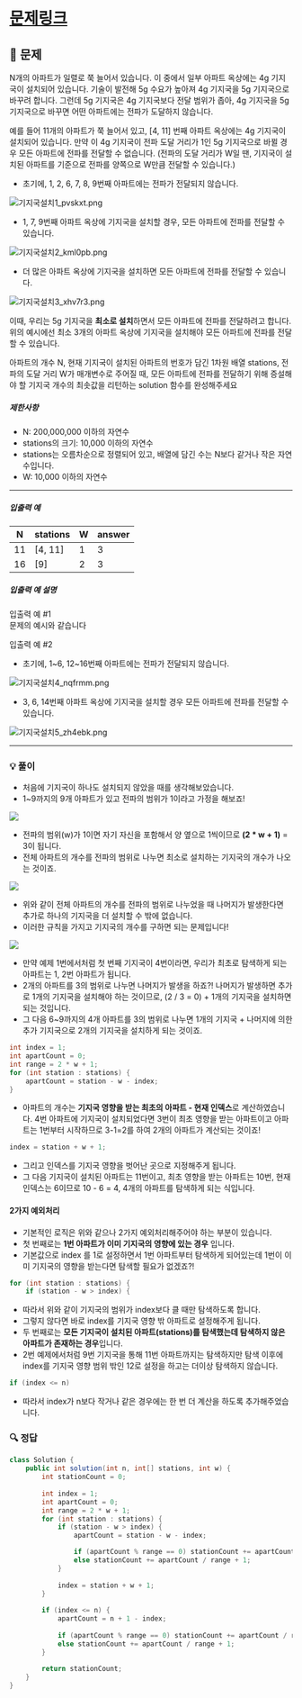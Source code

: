 # [문제링크](https://school.programmers.co.kr/learn/courses/30/lessons/12979)

## 📝 문제

N개의 아파트가 일렬로 쭉 늘어서 있습니다. 이 중에서 일부 아파트 옥상에는 4g 기지국이 설치되어 있습니다. 기술이 발전해 5g 수요가 높아져 4g 기지국을 5g 기지국으로 바꾸려 합니다. 그런데 5g 기지국은 4g 기지국보다 전달 범위가 좁아, 4g 기지국을 5g 기지국으로 바꾸면 어떤 아파트에는 전파가 도달하지 않습니다.

예를 들어 11개의 아파트가 쭉 늘어서 있고, [4, 11] 번째 아파트 옥상에는 4g 기지국이 설치되어 있습니다. 만약 이 4g 기지국이 전파 도달 거리가 1인 5g 기지국으로 바뀔 경우 모든 아파트에 전파를 전달할 수 없습니다. (전파의 도달 거리가 W일 땐, 기지국이 설치된 아파트를 기준으로 전파를 양쪽으로 W만큼 전달할 수 있습니다.)

- 초기에, 1, 2, 6, 7, 8, 9번째 아파트에는 전파가 전달되지 않습니다.

![기지국설치1_pvskxt.png](https://grepp-programmers.s3.ap-northeast-2.amazonaws.com/files/production/fcb45e06-ebb2-4d93-98cc-b6203185e933/%E1%84%80%E1%85%B5%E1%84%8C%E1%85%B5%E1%84%80%E1%85%AE%E1%86%A8%E1%84%89%E1%85%A5%E1%86%AF%E1%84%8E%E1%85%B51_pvskxt.png)

- 1, 7, 9번째 아파트 옥상에 기지국을 설치할 경우, 모든 아파트에 전파를 전달할 수 있습니다.

![기지국설치2_kml0pb.png](https://grepp-programmers.s3.ap-northeast-2.amazonaws.com/files/production/dd31ddb8-f50d-404c-a6f5-8d6a1d88f620/%E1%84%80%E1%85%B5%E1%84%8C%E1%85%B5%E1%84%80%E1%85%AE%E1%86%A8%E1%84%89%E1%85%A5%E1%86%AF%E1%84%8E%E1%85%B52_kml0pb.png)

- 더 많은 아파트 옥상에 기지국을 설치하면 모든 아파트에 전파를 전달할 수 있습니다.

![기지국설치3_xhv7r3.png](https://grepp-programmers.s3.ap-northeast-2.amazonaws.com/files/production/f5801b12-f683-422d-b26f-5e23e72915dc/%E1%84%80%E1%85%B5%E1%84%8C%E1%85%B5%E1%84%80%E1%85%AE%E1%86%A8%E1%84%89%E1%85%A5%E1%86%AF%E1%84%8E%E1%85%B53_xhv7r3.png)

이때, 우리는 5g 기지국을 **최소로 설치**하면서 모든 아파트에 전파를 전달하려고 합니다. 위의 예시에선 최소 3개의 아파트 옥상에 기지국을 설치해야 모든 아파트에 전파를 전달할 수 있습니다.

아파트의 개수 N, 현재 기지국이 설치된 아파트의 번호가 담긴 1차원 배열 stations, 전파의 도달 거리 W가 매개변수로 주어질 때, 모든 아파트에 전파를 전달하기 위해 증설해야 할 기지국 개수의 최솟값을 리턴하는 solution 함수를 완성해주세요

##### 제한사항

- N: 200,000,000 이하의 자연수
- stations의 크기: 10,000 이하의 자연수
- stations는 오름차순으로 정렬되어 있고, 배열에 담긴 수는 N보다 같거나 작은 자연수입니다.
- W: 10,000 이하의 자연수

---

##### 입출력 예

|N|stations|W|answer|
|---|---|---|---|
|11|[4, 11]|1|3|
|16|[9]|2|3|

##### 입출력 예 설명

입출력 예 #1  
문제의 예시와 같습니다

입출력 예 #2

- 초기에, 1~6, 12~16번째 아파트에는 전파가 전달되지 않습니다.

![기지국설치4_nqfrmm.png](https://grepp-programmers.s3.ap-northeast-2.amazonaws.com/files/production/1d766102-f684-4643-bea2-02daea82e710/%E1%84%80%E1%85%B5%E1%84%8C%E1%85%B5%E1%84%80%E1%85%AE%E1%86%A8%E1%84%89%E1%85%A5%E1%86%AF%E1%84%8E%E1%85%B54_nqfrmm.png)

- 3, 6, 14번째 아파트 옥상에 기지국을 설치할 경우 모든 아파트에 전파를 전달할 수 있습니다.

![기지국설치5_zh4ebk.png](https://grepp-programmers.s3.ap-northeast-2.amazonaws.com/files/production/bc7d4fdb-cb48-4f45-b2eb-977cfb2c54dd/%E1%84%80%E1%85%B5%E1%84%8C%E1%85%B5%E1%84%80%E1%85%AE%E1%86%A8%E1%84%89%E1%85%A5%E1%86%AF%E1%84%8E%E1%85%B55_zh4ebk.png)

---

### 💡 풀이

- 처음에 기지국이 하나도 설치되지 않았을 때를 생각해보았습니다.
- 1~9까지의 9개 아파트가 있고 전파의 범위가 1이라고 가정을 해보죠!

![](https://img1.daumcdn.net/thumb/R1280x0/?scode=mtistory2&fname=https%3A%2F%2Fblog.kakaocdn.net%2Fdn%2FqTeSP%2Fbtsz6eRl7tj%2FFjXKqwY2OXqYrH7LSbylQk%2Fimg.png)

- 전파의 범위(w)가 1이면 자기 자신을 포함해서 양 옆으로 1씩이므로 **(2 * w + 1)** = 3이 됩니다.
- 전체 아파트의 개수를 전파의 범위로 나누면 최소로 설치하는 기지국의 개수가 나오는 것이죠.

![](https://img1.daumcdn.net/thumb/R1280x0/?scode=mtistory2&fname=https%3A%2F%2Fblog.kakaocdn.net%2Fdn%2Fb8ZpoH%2Fbtsz9z1c1vC%2FkGjLCePzkHyHvusSqYWdfk%2Fimg.png)

- 위와 같이 전체 아파트의 개수를 전파의 범위로 나누었을 때 나머지가 발생한다면 추가로 하나의 기지국을 더 설치할 수 밖에 없습니다.
- 이러한 규칙을 가지고 기지국의 개수를 구하면 되는 문제입니다!

![](https://img1.daumcdn.net/thumb/R1280x0/?scode=mtistory2&fname=https%3A%2F%2Fblog.kakaocdn.net%2Fdn%2Fv1IB1%2FbtsAcS6xVPN%2FOLJ3euvNK1HhsQnQrMP1lk%2Fimg.png)

- 만약 예제 1번에서처럼 첫 번째 기지국이 4번이라면, 우리가 최초로 탐색하게 되는 아파트는 1, 2번 아파트가 됩니다.
- 2개의 아파트를 3의 범위로 나누면 나머지가 발생을 하죠?! 나머지가 발생하면 추가로 1개의 기지국을 설치해야 하는 것이므로, (2 / 3 = 0) + 1개의 기지국을 설치하면 되는 것입니다.
- 그 다음 6~9까지의 4개 아파트를 3의 범위로 나누면 1개의 기지국 + 나머지에 의한 추가 기지국으로 2개의 기지국을 설치하게 되는 것이죠.

```java
int index = 1;
int apartCount = 0;
int range = 2 * w + 1;
for (int station : stations) {
	apartCount = station - w - index;
}
```

- 아파트의 개수는 **기지국 영향을 받는 최초의 아파트 - 현재 인덱스**로 계산하였습니다. 4번 아파트에 기지국이 설치되었다면 3번이 최초 영향을 받는 아파트이고 아파트는 1번부터 시작하므로 3-1=2를 하여 2개의 아파트가 계산되는 것이죠!

```java
index = station + w + 1;
```

- 그리고 인덱스를 기지국 영향을 벗어난 곳으로 지정해주게 됩니다.
- 그 다음 기지국이 설치된 아파트는 11번이고, 최초 영향을 받는 아파트는 10번, 현재 인덱스는 6이므로 10 - 6 = 4, 4개의 아파트를 탐색하게 되는 식입니다.

#### 2가지 예외처리

- 기본적인 로직은 위와 같으나 2가지 예외처리해주어야 하는 부분이 있습니다.
- 첫 번째로는 **1번 아파트가 이미 기지국의 영향에 있는 경우** 입니다.
- 기본값으로 index 를 1로 설정하면서 1번 아파트부터 탐색하게 되어있는데 1번이 이미 기지국의 영향을 받는다면 탐색할 필요가 없겠죠?!

```java
for (int station : stations) {
	if (station - w > index) {
```

- 따라서 위와 같이 기지국의 범위가 index보다 클 때만 탐색하도록 합니다.
- 그렇지 않다면 바로 index를 기지국 영향 밖 아파트로 설정해주게 됩니다.
- 두 번째로는 **모든 기지국이 설치된 아파트(stations)를 탐색했는데 탐색하지 않은 아파트가 존재하는 경우**입니다.
- 2번 예제에서처럼 9번 기지국을 통해 11번 아파트까지는 탐색하지만 탐색 이후에 index를 기지국 영향 범위 밖인 12로 설정을 하고는 더이상 탐색하지 않습니다.

```java
if (index <= n)
```

- 따라서 index가 n보다 작거나 같은 경우에는 한 번 더 계산을 하도록 추가해주었습니다.

### 🔍 정답

```java
class Solution {
    public int solution(int n, int[] stations, int w) {
        int stationCount = 0;
        
        int index = 1;
        int apartCount = 0;
        int range = 2 * w + 1;
        for (int station : stations) {
            if (station - w > index) {
                apartCount = station - w - index;

                if (apartCount % range == 0) stationCount += apartCount / range;
                else stationCount += apartCount / range + 1;
            }
            
            index = station + w + 1;
        }
        
        if (index <= n) {
            apartCount = n + 1 - index;
            
            if (apartCount % range == 0) stationCount += apartCount / range;
            else stationCount += apartCount / range + 1;
        }
        
        return stationCount;
    }
}
```